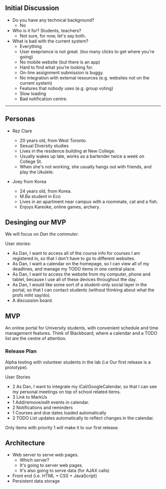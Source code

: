 ## Initial Discussion

 * Do you have any technical background?
   * No
 * Who is it for? Students, teachers?
   * Not sure, for now, let's say both.
 * What is bad with the current system?
   * Everything
   * User exeprience is not great. (too many clicks to get where you're going)
   * No mobile website (but there is an app)
   * Hard to find what you're looking for.
   * On-line assignment submission is buggy.
   * No integration with external resources (e.g. websites not on the current system)
   * Features that nobody uses (e.g. group voting)
   * Slow loading
   * Bad notification centre.
   
   
-----

## Personas

 * Rez Clare 
   * 20 years old, from West Toronto.
   * Sexual Diversity studies
   * Lives in the residence building at New College.
   * Usually wakes up late, works as a bartender twice a week on College St.
   * When she's not working, she usually hangs out with friends, and play the Ukulele.
   
 * Joey from Korea
   * 24 years old, from Korea.
   * M.Ba student in Eco
   * Lives in an apartment near campus with a roommate, cat and a fish.
   * Enjoys Kareoke, online games, archery.
   



## Desinging our MVP

We will focus on *Dan the commuter*.

User stories:
 * As Dan, I want to access all of the course info for courses I am registered in, so that I don't have to go to different websites.
 * As Dan, I want a calendar on the homepage, so I can view all of my deadlines, and manage my TODO items in one central place. 
 * As Dan, I want to access the website from my computer, phone and tablet, because I use all of these devices throughout the day.
 * As Dan, I would like some sort of a student-only social layer in the portal, so that I can contact students (without thinking about what the profs miht say/do).
 * A discussion board.


## MVP

An online portal for University students, with convenient schedule and time management features.
Think of Blackboard, where a calendar and a TODO list are the centre of attention.


### Release Plan

Alpha testing with volunteer students in the lab (i.e Our first release is a prototype).

User Stories
 * 2 As Dan, I want to integrate my iCal/GoogleCalendar, so that I can see my personal meetings on top of school related items.
 * 3 Link to MarkUs
 * 1 Add/remove/edit events in calendar.
 * 2 Notifications and reminders
 * 1 Courses and due dates loaded automatically
 * 2 TODO List updates automatically to reflect changes in the calendar.
  

Only items with priority 1 will make it to our first release.


## Architecture

 * Web server to serve web pages.
   * Which server?
   * It's going to server web pages.
   * It's also going to serve data (for AJAX calls)
 * Front end (i.e. HTML + CSS + JavaScript)
 * Persistent data storage

 


